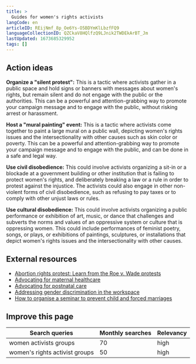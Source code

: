 ```yaml
---
title: >
  Guides for women's rights activists
langCode: en
articleID: REijNmf_8p_Oe6Ys-O5BDYmKlLbzfFQ9
languageCollectionID: QZCkaV8HQlfzQ9LJnik2TWDEkArBT_Jm
lastUpdated: 1673685329952
tags: []
---
```


## Action ideas

**Organize a "silent protest":** This is a tactic where activists gather in a public space and hold signs or banners with messages about women's rights, but remain silent and do not engage with the public or the authorities. This can be a powerful and attention-grabbing way to promote your campaign message and to engage with the public, without risking arrest or harassment.

**Host a "mural painting" event:** This is a tactic where activists come together to paint a large mural on a public wall, depicting women's rights issues and the intersectionality with other causes such as skin color or poverty. This can be a powerful and attention-grabbing way to promote your campaign message and to engage with the public, and can be done in a safe and legal way.

**Use civil disobedience:** This could involve activists organizing a sit-in or a blockade at a government building or other institution that is failing to protect women's rights, and deliberately breaking a law or a rule in order to protest against the injustice. The activists could also engage in other non-violent forms of civil disobedience, such as refusing to pay taxes or to comply with other unjust laws or rules.

**Use cultural disobedience:** This could involve activists organizing a public performance or exhibition of art, music, or dance that challenges and subverts the norms and values of an oppressive system or culture that is oppressing women. This could include performances of feminist poetry, songs, or plays, or exhibitions of paintings, sculptures, or installations that depict women's rights issues and the intersectionality with other causes.

## External resources

-   [Abortion rights protest: Learn from the Roe v. Wade protests](/campaigns/Roe-v-Wade)
-   [Advocating for maternal healthcare](/campaigns/maternal_health)
-   [Advocating for postnatal care](/campaigns/postnatal_care)
-   [Addressing gender discrimination in the workspace](/campaigns/gender-workspace)
-   [How to organise a seminar to prevent child and forced marriages](/campaigns/forced-mariages)

## Improve this page

<div><table><thead><tr><th>Search queries</th><th>Monthly searches</th><th>Relevancy</th></tr></thead><tbody><tr><td>women activists groups</td><td>70</td><td>high</td></tr><tr><td>women's rights activist groups</td><td>50</td><td>high</td></tr></tbody></table></div>